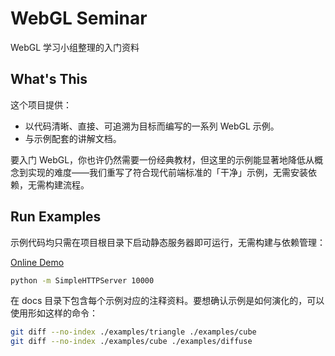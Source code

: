 # WebGL Seminar
WebGL 学习小组整理的入门资料


## What's This
这个项目提供：

* 以代码清晰、直接、可追溯为目标而编写的一系列 WebGL 示例。
* 与示例配套的讲解文档。

要入门 WebGL，你也许仍然需要一份经典教材，但这里的示例能显著地降低从概念到实现的难度——我们重写了符合现代前端标准的「干净」示例，无需安装依赖，无需构建流程。


## Run Examples
示例代码均只需在项目根目录下启动静态服务器即可运行，无需构建与依赖管理：

[Online Demo](https://doodlewind.github.io/webgl-seminar/examples)

``` bash
python -m SimpleHTTPServer 10000
```

在 docs 目录下包含每个示例对应的注释资料。要想确认示例是如何演化的，可以使用形如这样的命令：

``` bash
git diff --no-index ./examples/triangle ./examples/cube
git diff --no-index ./examples/cube ./examples/diffuse
```
